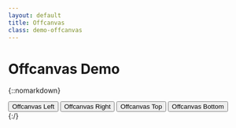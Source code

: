 ```yaml
---
layout: default
title: Offcanvas
class: demo-offcanvas
---
```


# Offcanvas Demo
{::nomarkdown}
<div class="offcanvas-controls">
	<button class='w-button wz-control-left' data-position='left'>Offcanvas Left</button>
	<button class='w-button wz-control-right' data-position='right'>Offcanvas Right</button>
	<button class='w-button wz-control-top' data-position='top'>Offcanvas Top</button>
	<button class='w-button wz-control-bottom' data-position='bottom'>Offcanvas Bottom</button>
</div>
{:/}
